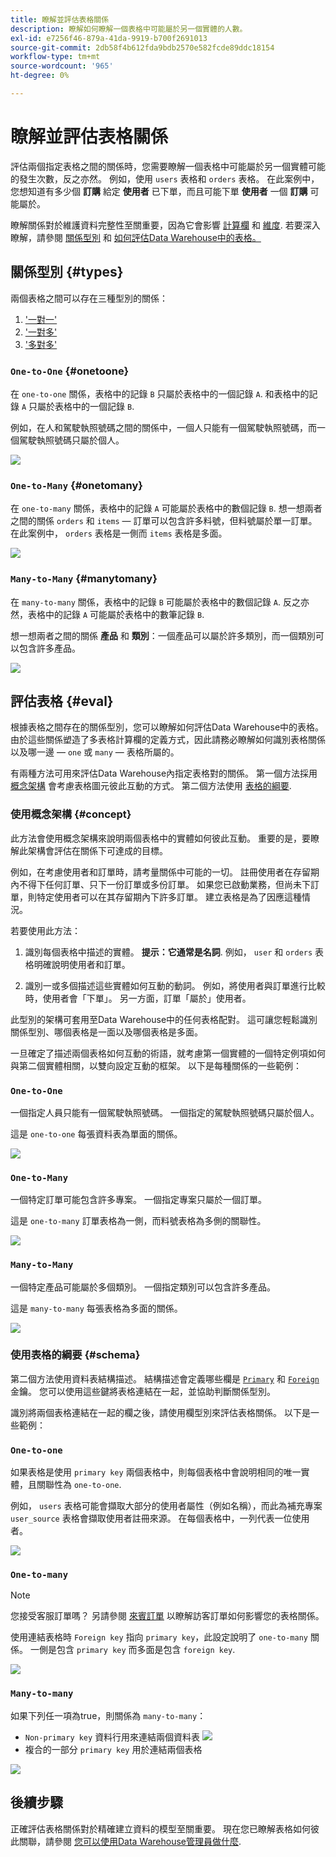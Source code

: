 ```yaml
---
title: 瞭解並評估表格關係
description: 瞭解如何瞭解一個表格中可能屬於另一個實體的人數。
exl-id: e7256f46-879a-41da-9919-b700f2691013
source-git-commit: 2db58f4b612fda9bdb2570e582fcde89ddc18154
workflow-type: tm+mt
source-wordcount: '965'
ht-degree: 0%

---
```


# 瞭解並評估表格關係

評估兩個指定表格之間的關係時，您需要瞭解一個表格中可能屬於另一個實體可能的發生次數，反之亦然。 例如，使用 `users` 表格和 `orders` 表格。 在此案例中，您想知道有多少個 **訂購** 給定 **使用者** 已下單，而且可能下單 **使用者** 一個 **訂購** 可能屬於。

瞭解關係對於維護資料完整性至關重要，因為它會影響 [計算欄](../data-warehouse-mgr/creating-calculated-columns.md) 和 [維度](../data-warehouse-mgr/manage-data-dimensions-metrics.md). 若要深入瞭解，請參閱 [關係型別](#types) 和 [如何評估Data Warehouse中的表格。](#eval)

## 關係型別 {#types}

兩個表格之間可以存在三種型別的關係：

1. [&#39;一對一&#39;](#onetoone)
1. [&#39;一對多&#39;](#onetomany)
1. [&#39;多對多&#39;](#manytomany)

### `One-to-One` {#onetoone}

在 `one-to-one` 關係，表格中的記錄 `B` 只屬於表格中的一個記錄 `A`. 和表格中的記錄 `A` 只屬於表格中的一個記錄 `B`.

例如，在人和駕駛執照號碼之間的關係中，一個人只能有一個駕駛執照號碼，而一個駕駛執照號碼只屬於個人。

![](../../assets/one-to-one.png)

### `One-to-Many` {#onetomany}

在 `one-to-many` 關係，表格中的記錄 `A` 可能屬於表格中的數個記錄 `B`. 想一想兩者之間的關係 `orders` 和 `items`  — 訂單可以包含許多料號，但料號屬於單一訂單。 在此案例中， `orders` 表格是一側而 `items` 表格是多面。

![](../../assets/one-to-many_001.png)

### `Many-to-Many` {#manytomany}

在 `many-to-many` 關係，表格中的記錄 `B` 可能屬於表格中的數個記錄 `A`. 反之亦然，表格中的記錄 `A` 可能屬於表格中的數筆記錄 `B`.

想一想兩者之間的關係 **產品** 和 **類別**：一個產品可以屬於許多類別，而一個類別可以包含許多產品。

![](../../assets/many-to-many.png)

## 評估表格 {#eval}

根據表格之間存在的關係型別，您可以瞭解如何評估Data Warehouse中的表格。 由於這些關係塑造了多表格計算欄的定義方式，因此請務必瞭解如何識別表格關係以及哪一邊 —  `one` 或 `many`  — 表格所屬的。

有兩種方法可用來評估Data Warehouse內指定表格對的關係。 第一個方法採用 [概念架構](#concept) 會考慮表格圖元彼此互動的方式。 第二個方法使用 [表格的綱要](#schema).

### 使用概念架構 {#concept}

此方法會使用概念架構來說明兩個表格中的實體如何彼此互動。 重要的是，要瞭解此架構會評估在關係下可達成的目標。

例如，在考慮使用者和訂單時，請考量關係中可能的一切。 註冊使用者在存留期內不得下任何訂單、只下一份訂單或多份訂單。 如果您已啟動業務，但尚未下訂單，則特定使用者可以在其存留期內下許多訂單。 建立表格是為了因應這種情況。

若要使用此方法：

1. 識別每個表格中描述的實體。 **提示：它通常是名詞**. 例如， `user` 和 `orders` 表格明確說明使用者和訂單。

1. 識別一或多個描述這些實體如何互動的動詞。 例如，將使用者與訂單進行比較時，使用者會「下單」。 另一方面，訂單「屬於」使用者。

此型別的架構可套用至Data Warehouse中的任何表格配對。 這可讓您輕鬆識別關係型別、哪個表格是一面以及哪個表格是多面。

一旦確定了描述兩個表格如何互動的術語，就考慮第一個實體的一個特定例項如何與第二個實體相關，以雙向設定互動的框架。 以下是每種關係的一些範例：

### `One-to-One`

一個指定人員只能有一個駕駛執照號碼。 一個指定的駕駛執照號碼只屬於個人。

這是 `one-to-one` 每張資料表為單面的關係。

![](../../assets/one-to-one3.png)

### `One-to-Many`

一個特定訂單可能包含許多專案。 一個指定專案只屬於一個訂單。

這是 `one-to-many` 訂單表格為一側，而料號表格為多側的關聯性。

![](../../assets/one-to-many3.png)

### `Many-to-Many`

一個特定產品可能屬於多個類別。 一個指定類別可以包含許多產品。

這是 `many-to-many` 每張表格為多面的關係。

![](../../assets/many-to-many3.png)

### 使用表格的綱要 {#schema}

第二個方法使用資料表結構描述。 結構描述會定義哪些欄是 [`Primary`](https://en.wikipedia.org/wiki/Unique_key) 和 [`Foreign`](https://en.wikipedia.org/wiki/Foreign_key) 金鑰。 您可以使用這些鍵將表格連結在一起，並協助判斷關係型別。

識別將兩個表格連結在一起的欄之後，請使用欄型別來評估表格關係。 以下是一些範例：

### `One-to-one`

如果表格是使用 `primary key` 兩個表格中，則每個表格中會說明相同的唯一實體，且關聯性為 `one-to-one`.

例如， `users` 表格可能會擷取大部分的使用者屬性（例如名稱），而此為補充專案 `user_source` 表格會擷取使用者註冊來源。 在每個表格中，一列代表一位使用者。

![](../../assets/one-to-one1.png)

### `One-to-many`

>[!NOTE]
>
>您接受客服訂單嗎？ 另請參閱 [來賓訂單](../data-warehouse-mgr/guest-orders.md) 以瞭解訪客訂單如何影響您的表格關係。

使用連結表格時 `Foreign key` 指向 `primary key`，此設定說明了 `one-to-many` 關係。 一側是包含 `primary key` 而多面是包含 `foreign key`.

![](../../assets/one-to-many1.png)

### `Many-to-many`

如果下列任一項為true，則關係為 `many-to-many`：

* `Non-primary key` 資料行用來連結兩個資料表
   ![](../../assets/many-to-many1.png)
* 複合的一部分 `primary key` 用於連結兩個表格

![](../../assets/many-to-mnay2.png)

## 後續步驟

正確評估表格關係對於精確建立資料的模型至關重要。 現在您已瞭解表格如何彼此關聯，請參閱 [您可以使用Data Warehouse管理員做什麼](../data-warehouse-mgr/tour-dwm.md).
